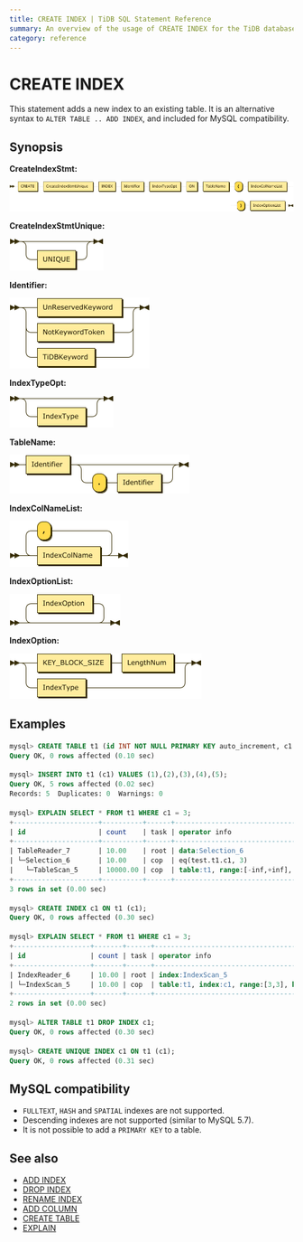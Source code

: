 ```yaml
---
title: CREATE INDEX | TiDB SQL Statement Reference 
summary: An overview of the usage of CREATE INDEX for the TiDB database.
category: reference
---
```


# CREATE INDEX

This statement adds a new index to an existing table. It is an alternative syntax to `ALTER TABLE .. ADD INDEX`, and included for MySQL compatibility.

## Synopsis

**CreateIndexStmt:**

![CreateIndexStmt](/media/sqlgram/CreateIndexStmt.png)

**CreateIndexStmtUnique:**

![CreateIndexStmtUnique](/media/sqlgram/CreateIndexStmtUnique.png)

**Identifier:**

![Identifier](/media/sqlgram/Identifier.png)

**IndexTypeOpt:**

![IndexTypeOpt](/media/sqlgram/IndexTypeOpt.png)

**TableName:**

![TableName](/media/sqlgram/TableName.png)

**IndexColNameList:**

![IndexColNameList](/media/sqlgram/IndexColNameList.png)

**IndexOptionList:**

![IndexOptionList](/media/sqlgram/IndexOptionList.png)

**IndexOption:**

![IndexOption](/media/sqlgram/IndexOption.png)


## Examples

```sql
mysql> CREATE TABLE t1 (id INT NOT NULL PRIMARY KEY auto_increment, c1 INT NOT NULL);
Query OK, 0 rows affected (0.10 sec)

mysql> INSERT INTO t1 (c1) VALUES (1),(2),(3),(4),(5);
Query OK, 5 rows affected (0.02 sec)
Records: 5  Duplicates: 0  Warnings: 0

mysql> EXPLAIN SELECT * FROM t1 WHERE c1 = 3;
+---------------------+----------+------+-------------------------------------------------------------+
| id                  | count    | task | operator info                                               |
+---------------------+----------+------+-------------------------------------------------------------+
| TableReader_7       | 10.00    | root | data:Selection_6                                            |
| └─Selection_6       | 10.00    | cop  | eq(test.t1.c1, 3)                                           |
|   └─TableScan_5     | 10000.00 | cop  | table:t1, range:[-inf,+inf], keep order:false, stats:pseudo |
+---------------------+----------+------+-------------------------------------------------------------+
3 rows in set (0.00 sec)

mysql> CREATE INDEX c1 ON t1 (c1); 
Query OK, 0 rows affected (0.30 sec)

mysql> EXPLAIN SELECT * FROM t1 WHERE c1 = 3;
+-------------------+-------+------+-----------------------------------------------------------------+
| id                | count | task | operator info                                                   |
+-------------------+-------+------+-----------------------------------------------------------------+
| IndexReader_6     | 10.00 | root | index:IndexScan_5                                               |
| └─IndexScan_5     | 10.00 | cop  | table:t1, index:c1, range:[3,3], keep order:false, stats:pseudo |
+-------------------+-------+------+-----------------------------------------------------------------+
2 rows in set (0.00 sec)

mysql> ALTER TABLE t1 DROP INDEX c1;
Query OK, 0 rows affected (0.30 sec)

mysql> CREATE UNIQUE INDEX c1 ON t1 (c1);
Query OK, 0 rows affected (0.31 sec)
```

## MySQL compatibility

* `FULLTEXT`, `HASH` and `SPATIAL` indexes are not supported.
* Descending indexes are not supported (similar to MySQL 5.7).
* It is not possible to add a `PRIMARY KEY` to a table.

## See also

* [ADD INDEX](add-index.md)
* [DROP INDEX](drop-index.md)
* [RENAME INDEX](rename-index.md)
* [ADD COLUMN](add-column.md)
* [CREATE TABLE](create-table.md)
* [EXPLAIN](explain.md)
